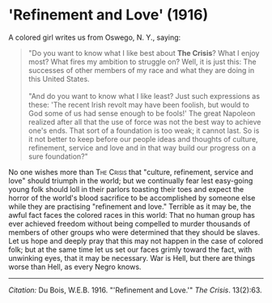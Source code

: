 <!--
title:   'Refinement and Love'
author:  Du Bois, W.E.B.
journal: The Crisis
year:    1916
volume:  13
issue:   2
pages:   63
-->
# 'Refinement and Love' (1916)

A colored girl writes us from Oswego, N. Y., saying:

> "Do you want to know what I like best about **The Crisis**? What I enjoy most? What fires my ambition to struggle on? Well, it is just this: The successes of other members of my race and what they are doing in this United States.   
> &nbsp;  
> "And do you want to know what I like least? Just such expressions as these: 'The recent Irish revolt may have been foolish, but would to God some of us had sense enough to be fools!' The great Napoleon realized after all that the use of force was not the best way to achieve one's ends. That sort of a foundation is too weak; it cannot last. So is it not better to keep before our people ideas and thoughts of culture, refinement, service and love and in that way build our progress on a sure foundation?"

No one wishes more than <span style="font-variant:small-caps;">The Crisis</span> that "culture, refinement, service and love" should triumph in the world; but we continually fear lest easy-going young folk should loll in their parlors toasting their toes and expect the horror of the world's blood sacrifice to be accomplished by someone else while they are practising "refinement and love." Terrible as it may be, the awful fact faces the colored races in this world: That no human group has ever achieved freedom without being compelled to murder thousands of members of other groups who were determined that they should be slaves. Let us hope and deeply pray that this may not happen in the case of colored folk; but at the same time let us set our faces grimly toward the fact, with unwinking eyes, that it may be necessary. War is Hell, but there are things worse than Hell, as every Negro knows.

______________
*Citation:* Du Bois, W.E.B. 1916. "'Refinement and Love.'" *The Crisis*. 13(2):63.
